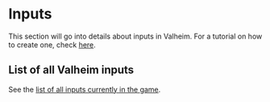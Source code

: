 ﻿# Inputs
This section will go into details about inputs in Valheim. For a tutorial on how to create one, check [here](../../tutorials/overview.md).

## List of all Valheim inputs
See the [list of all inputs currently in the game](input-list.md).
